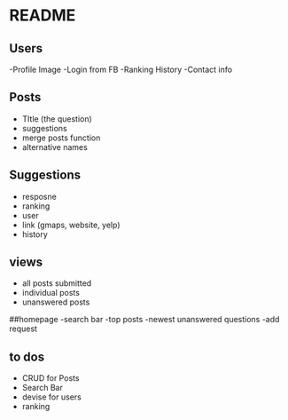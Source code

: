 # README

## Users
-Profile Image
-Login from FB
-Ranking History
-Contact info

## Posts
- TItle (the question)
- suggestions
- merge posts function
- alternative names

## Suggestions
- resposne
- ranking
- user
- link (gmaps, website, yelp)
- history

## views
- all posts submitted
- individual posts
- unanswered posts

##homepage
-search bar
-top posts
-newest unanswered questions
-add request

## to dos
- CRUD for Posts
- Search Bar
- devise for users
- ranking
